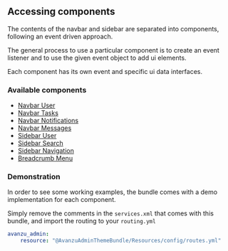 ## Accessing components
The contents of the navbar and sidebar are separated into components, following an event driven approach.

The general process to use a particular component is to create an event listener and to use the given event object to add ui elements.

Each component has its own event and specific ui data interfaces.

### Available components

* [Navbar User](navbar_user.md)
* [Navbar Tasks](navbar_tasks.md)
* [Navbar Notifications](navbar_notifications.md)
* [Navbar Messages](navbar_messages.md)
* [Sidebar User](sidebar_user.md)
* [Sidebar Search](sidebar_search.md)
* [Sidebar Navigation](sidebar_navigation.md)
* [Breadcrumb Menu](breadcrumbs.md)

### Demonstration

In order to see some working examples, the bundle comes with a demo implementation for each component.

Simply remove the comments in the `services.xml` that comes with this bundle, and import the routing to your `routing.yml`
```yaml
avanzu_admin:
    resource: "@AvanzuAdminThemeBundle/Resources/config/routes.yml"

```
